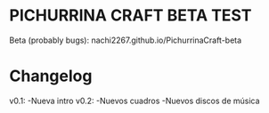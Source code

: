 # PICHURRINA CRAFT BETA TEST
Beta (probably bugs): nachi2267.github.io/PichurrinaCraft-beta


# Changelog
v0.1: -Nueva intro 
v0.2: -Nuevos cuadros
      -Nuevos discos de música
